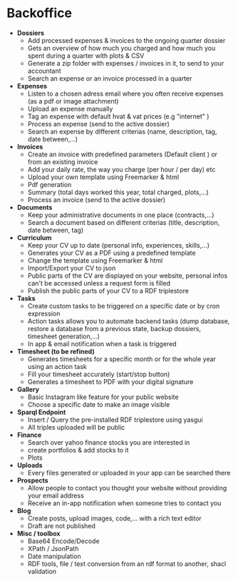 # Backoffice

* <strong>Dossiers</strong>
  * Add processed expenses & invoices to the ongoing quarter dossier
  * Gets an overview of how much you charged and how much you spent during a quarter with plots & CSV
  * Generate a zip folder with expenses / invoices in it, to send to your accountant
  * Search an expense or an invoice processed in a quarter
* <strong>Expenses</strong>
  * Listen to a chosen adress email where you often receive expenses (as a pdf or image attachment)
  * Upload an expense manually
  * Tag an expense with default hvat & vat prices (e.g "internet" )
  * Process an expense (send to the active dossier)
  * Search an expense by different criterias (name, description, tag, date between,...)
* <strong>Invoices</strong>
  * Create an invoice with predefined parameters (Default client ) or from an existing invoice
  * Add your daily rate, the way you charge (per hour / per day) etc
  * Upload your own template using Freemarker & html
  * Pdf generation
  * Summary (total days worked this year, total charged, plots,...)
  * Process an invoice (send to the active dossier)
* <strong>Documents</strong>
  * Keep your administrative documents in one place (contracts,...)
  * Search a document based on different criterias (title, description, date between, tag)
* <strong>Curriculum</strong>
  * Keep your CV up to date (personal info, experiences, skills,...)
  * Generates your CV as a PDF using a predefined template
  * Change the template using Freemarker & html
  * Import/Export your CV to json
  * Public parts of the CV are displayed on your website, personal infos can't be accessed unless a request form is filled
  * Publish the public parts of your CV to a RDF triplestore
* <strong>Tasks</strong>
  * Create custom tasks to be triggered on a specific date or by cron expression
  * Action tasks allows you to automate backend tasks (dump database, restore a database from a previous state, backup dossiers, timesheet generation,...)
  * In app & email notification when a task is triggered
* <strong>Timesheet (to be refined)</strong>
  * Generates timesheets for a specific month or for the whole year using an action task
  * Fill your timesheet accurately (start/stop button)
  * Generates a timesheet to PDF with your digital signature
* <strong>Gallery</strong>
  * Basic Instagram like feature for your public website
  * Choose a specific date to make an image visible
* <strong>Sparql Endpoint</strong>
  * Insert / Query the pre-installed RDF triplestore using yasgui
  * All triples uploaded will be public
* <strong>Finance</strong>
  * Search over yahoo finance stocks you are interested in
  * create portfolios & add stocks to it
  * Plots
* <strong>Uploads</strong>
  * Every files generated or uploaded in your app can be searched there
* <strong>Prospects</strong>
  * Allow people to contact you thought your website without providing your email address
  * Receive an in-app notification when someone tries to contact you
* <strong>Blog</strong>
  * Create posts, upload images, code,... with a rich text editor
  * Draft are not published
* <strong>Misc / toolbox</strong>
  * Base64 Encode/Decode
  * XPath / JsonPath
  * Date manipulation
  * RDF tools, file / text conversion from an rdf format to another, shacl validation